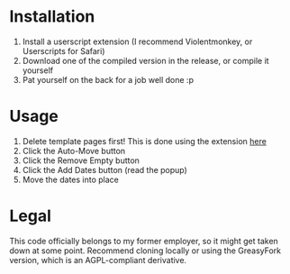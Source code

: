 # Installation

1. Install a userscript extension (I recommend Violentmonkey, or Userscripts for Safari)
2. Download one of the compiled version in the release, or compile it yourself
3. Pat yourself on the back for a job well done :p

# Usage

1. Delete template pages first! This is done using the extension [here](https://github.com/Abendsonnenschein/CCAU-Pages)
2. Click the Auto-Move button
3. Click the Remove Empty button
4. Click the Add Dates button (read the popup)
5. Move the dates into place

# Legal

This code officially belongs to my former employer, so it might get taken down at some point.
Recommend cloning locally or using the GreasyFork version, which is an AGPL-compliant derivative.
